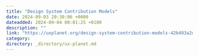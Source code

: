 ```yaml
---
title: "Design System Contribution Models"
date: 2024-09-03 20:30:06 +0000
dateadded: 2024-09-04 00:01:25 +0100
description: ""
link: "https://uxplanet.org/design-system-contribution-models-42b493a2ddb1?source=rss----819cc2aaeee0---4"
category:
directory: _directory/ux-planet.md
---
```

